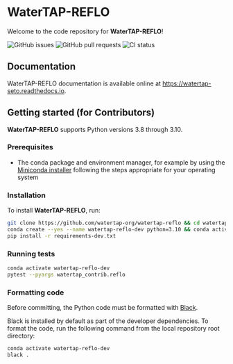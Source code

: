 # WaterTAP-REFLO

Welcome to the code repository for **WaterTAP-REFLO**!

![GitHub issues](https://img.shields.io/github/issues/watertap-org/watertap-reflo)
![GitHub pull requests](https://img.shields.io/github/issues-pr/watertap-org/watertap-reflo)
![CI status](https://img.shields.io/github/workflow/status/watertap-org/watertap-reflo/Checks)

## Documentation

WaterTAP-REFLO documentation is available online at <https://watertap-seto.readthedocs.io>.

## Getting started (for Contributors)

**WaterTAP-REFLO** supports Python versions 3.8 through 3.10.

### Prerequisites

- The conda package and environment manager, for example by using the [Miniconda installer](https://docs.conda.io/en/latest/miniconda.html#miniconda) following the steps appropriate for your operating system

### Installation

To install **WaterTAP-REFLO**, run:

```sh
git clone https://github.com/watertap-org/watertap-reflo && cd watertap-reflo
conda create --yes --name watertap-reflo-dev python=3.10 && conda activate watertap-reflo-dev
pip install -r requirements-dev.txt
```

### Running tests

```sh
conda activate watertap-reflo-dev
pytest --pyargs watertap_contrib.reflo
```

### Formatting code

Before committing, the Python code must be formatted with [Black](https://black.readthedocs.io).

Black is installed by default as part of the developer dependencies. To format the code, run the following command from the local repository root directory:

```sh
conda activate watertap-reflo-dev
black .
```

